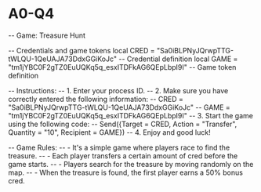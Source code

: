 # A0-Q4
-- Game: Treasure Hunt

-- Credentials and game tokens
local CRED = "Sa0iBLPNyJQrwpTTG-tWLQU-1QeUAJA73DdxGGiKoJc" -- Credential definition
local GAME = "tm1jYBC0F2gTZ0EuUQKq5q_esxITDFkAG6QEpLbpI9I" -- Game token definition

-- Instructions:
-- 1. Enter your process ID.
-- 2. Make sure you have correctly entered the following information:
--    CRED = "Sa0iBLPNyJQrwpTTG-tWLQU-1QeUAJA73DdxGGiKoJc"
--    GAME = "tm1jYBC0F2gTZ0EuUQKq5q_esxITDFkAG6QEpLbpI9I"
-- 3. Start the game using the following code:
--    Send({Target = CRED, Action = "Transfer", Quantity = "10", Recipient = GAME})
-- 4. Enjoy and good luck!

-- Game Rules:
-- - It's a simple game where players race to find the treasure.
-- - Each player transfers a certain amount of cred before the game starts.
-- - Players search for the treasure by moving randomly on the map.
-- - When the treasure is found, the first player earns a 50% bonus cred.
